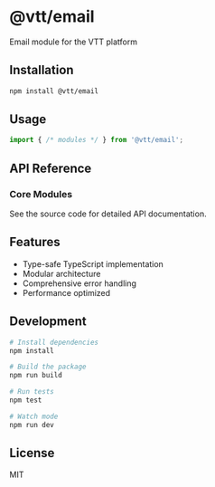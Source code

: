 # @vtt/email

Email module for the VTT platform

## Installation

```bash
npm install @vtt/email
```

## Usage

```typescript
import { /* modules */ } from '@vtt/email';
```

## API Reference

### Core Modules

See the source code for detailed API documentation.

## Features

- Type-safe TypeScript implementation
- Modular architecture
- Comprehensive error handling
- Performance optimized

## Development

```bash
# Install dependencies
npm install

# Build the package
npm run build

# Run tests
npm test

# Watch mode
npm run dev
```

## License

MIT
